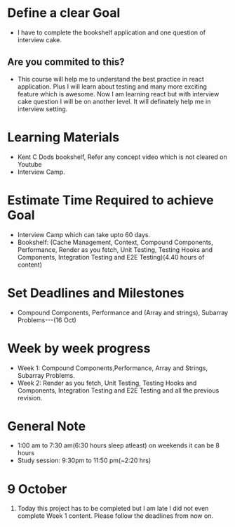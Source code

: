 # Define a clear Goal

- I have to complete the bookshelf application and one question of interview cake.

## Are you commited to this?

- This course will help me to understand the best practice in react application. Plus I will learn about testing and many more exciting feature which is awesome. Now I am learning react but with interview cake question I will be on another level. It will definately help me in interview setting.

# Learning Materials

- Kent C Dods bookshelf, Refer any concept video which is not cleared on Youtube
- Interview Camp.

# Estimate Time Required to achieve Goal

- Interview Camp which can take upto 60 days.
- Bookshelf: (Cache Management, Context, Compound Components, Performance, Render as you fetch, Unit Testing, Testing Hooks and Components, Integration Testing and E2E Testing)(4.40 hours of content)

# Set Deadlines and Milestones

- Compound Components, Performance and (Array and strings), Subarray Problems---(16 Oct)

# Week by week progress

- Week 1: Compound Components,Performance, Array and Strings, Subarray Problems.
- Week 2: Render as you fetch, Unit Testing, Testing Hooks and Components, Integration Testing and E2E Testing and all the previous revision.

# General Note

- 1:00 am to 7:30 am(6:30 hours sleep atleast) on weekends it can be 8 hours
- Study session: 9:30pm to 11:50 pm(~2:20 hrs)

# 9 October

1. Today this project has to be completed but I am late I did not even complete Week 1 content. Please follow the deadlines from now on.
